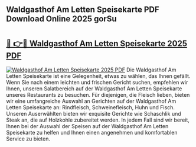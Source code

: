 ## Waldgasthof Am Letten Speisekarte PDF Download Online 2025 gorSu

# <h2><a href="http://gc7fxp.nevu.top/?p=Waldgasthof+Am+Letten+Speisekarte">🔗 👉🔴 Waldgasthof Am Letten Speisekarte 2025 PDF</a></h2>

[![Waldgasthof Am Letten Speisekarte 2025 PDF](https://i.imgur.com/dBaPXMq.png)](http://gc7fxp.nevu.top/?p=Waldgasthof+Am+Letten+Speisekarte)
Die Waldgasthof Am Letten Speisekarte ist eine Gelegenheit, etwas zu wählen, das Ihnen gefällt. Wenn Sie nach einem leichten und frischen Gericht suchen, empfehlen wir Ihnen, unseren Salatbereich auf der Waldgasthof Am Letten Speisekarte unseres Restaurants zu besuchen. Für diejenigen, die Fleisch lieben, bieten wir eine umfangreiche Auswahl an Gerichten auf der Waldgasthof Am Letten Speisekarte an: Rindfleisch, Schweinefleisch, Huhn und Fisch. Unseren Auserwählten bieten wir exquisite Gerichte wie Schaschlik und Steak an, die auf Holzkohle zubereitet werden. In jedem Fall sind wir bereit, Ihnen bei der Auswahl der Speisen auf der Waldgasthof Am Letten Speisekarte zu helfen und Ihnen einen angenehmen und komfortablen Service zu bieten.
